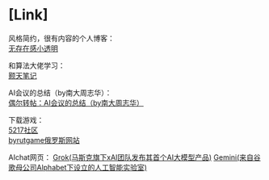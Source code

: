 # [Link]

风格简约，很有内容的个人博客：  
[无存在感小透明](https://ry.huaji.store/)

和算法大佬学习：  
[颢天笔记](https://io.zouht.com/154.html)


AI会议的总结（by南大周志华）：  
[偶尔转帖：AI会议的总结（by南大周志华）](https://www.cnblogs.com/yymn/p/4589624.html)


下载游戏：  
[5217社区](https://www.xxx5217.com/)  
[byrutgame俄罗斯网站](https://byrutgame.org/)


AIchat网页：
[Grok(马斯克旗下xAI团队发布其首个AI大模型产品)](https://grok.com/)
[Gemini(来自谷歌母公司Alphabet下设立的人工智能实验室)](https://gemini.google.com/)



 


